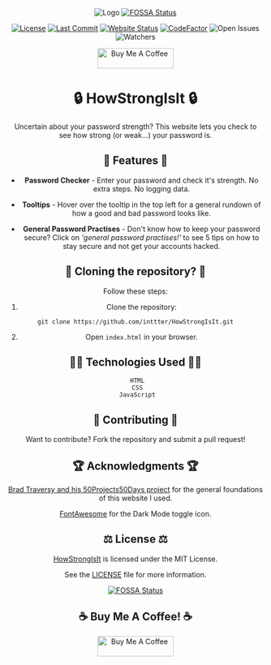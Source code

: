 <div align="center">

![Logo](https://cdn.discordapp.com/attachments/892836872118763543/1179125566360793251/HowStrongIsIt-Logo.png?ex=6578a542&is=65663042&hm=7d853bbe01a769f7ce552f9c57f7701fbc7832970b2d2fcda704a5d1e487a19c&)
[![FOSSA Status](https://app.fossa.com/api/projects/git%2Bgithub.com%2Finttter%2FHowStrongIsIt.svg?type=shield)](https://app.fossa.com/projects/git%2Bgithub.com%2Finttter%2FHowStrongIsIt?ref=badge_shield)

[![License](https://img.shields.io/badge/License-MIT-blue.svg?style=flat-square)](https://github.com/inttter/HowStrongIsIt/blob/main/LICENSE) 
[![Last Commit](https://img.shields.io/github/last-commit/inttter/HowStrongIsIt?style=flat-square)](https://github.com/inttter/HowStrongIsIt/commits/main)
[![Website Status](https://img.shields.io/website?url=https%3A%2F%2Finttter.github.io%2FHowStrongIsIt%2F)](https://inttter.github.io/HowStrongIsIt/)
[![CodeFactor](https://www.codefactor.io/repository/github/inttter/howstrongisit/badge)](https://www.codefactor.io/repository/github/inttter/howstrongisit)
![Open Issues](https://img.shields.io/github/issues/inttter/HowStrongIsIt?style=flat-square)
![Watchers](https://img.shields.io/github/watchers/inttter/HowStrongIsIt?style=flat-square)

<a href="https://www.buymeacoffee.com/intter" target="_blank"><img src="https://cdn.buymeacoffee.com/buttons/v2/default-blue.png" alt="Buy Me A Coffee" style="height: 40px !important;width: 150px !important;" ></a>

# 🔒 **HowStrongIsIt** 🔒

Uncertain about your password strength? This website lets you check to see how strong (or weak...) your password is.

## 🪷 Features 🪷

- **Password Checker** - Enter your password and check it's strength. No extra steps. No logging data.

- **Tooltips** - Hover over the tooltip in the top left for a general rundown of how a good and bad password looks like.

- **General Password Practises** - Don't know how to keep your password secure? Click on *'general password practises!'* to see 5 tips on how to stay secure and not get your accounts hacked.

## 🍫 Cloning the repository? 🍫

Follow these steps:

1. Clone the repository:

`git clone https://github.com/inttter/HowStrongIsIt.git`

2. Open `index.html` in your browser.

## 👨‍💻 Technologies Used 👨‍💻

     HTML
     CSS
     JavaScript

## 🥝 Contributing 🥝

Want to contribute? Fork the repository and submit a pull request!

## 🏆 Acknowledgments 🏆

[Brad Traversy and his 50Projects50Days project](https://github.com/bradtraversy/50projects50days/tree/master/todo-list) for the general foundations of this website I used.

[FontAwesome](https://fontawesome.com) for the Dark Mode toggle icon.

## ⚖️ License ⚖️

[HowStrongIsIt](https://github.com/inttter/HowStrongIsIt) is licensed under the MIT License.

See the [LICENSE](LICENSE) file for more information.


[![FOSSA Status](https://app.fossa.com/api/projects/git%2Bgithub.com%2Finttter%2FHowStrongIsIt.svg?type=large)](https://app.fossa.com/projects/git%2Bgithub.com%2Finttter%2FHowStrongIsIt?ref=badge_large)

## ☕ Buy Me A Coffee! ☕

<a href="https://www.buymeacoffee.com/intter" target="_blank"><img src="https://cdn.buymeacoffee.com/buttons/v2/default-blue.png" alt="Buy Me A Coffee" style="height: 40px !important;width: 150px !important;" ></a>